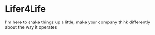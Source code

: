Lifer4Life
==========

I'm here to shake things up a little, make your company think differently about the way it operates